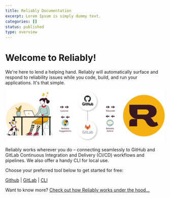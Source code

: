 ```yaml
---
title: Reliably Documentation
excerpt: Lorem Ipsum is simply dummy text.
categories: []
status: published
type: overview
---
```

# Welcome to Reliably!

We're here to lend a helping hand. Reliably will automatically surface and respond to reliability issues while you code, build, and run your applications. It's that simple.

<img src="./images/how-reliably-works.png" alt="How Reliably Works"/>

Reliably works wherever you do – connecting seamlessly to GitHub and GitLab Continuous Integration and Delivery (CI/CD) workflows and pipelines. We also offer a handy CLI for local use.

Choose your preferred tool below to get started for free:

[Github][github-get-started] | [GitLab][gitlab-get-started] | [CLI][cli]

Want to know more? [Check out how Reliably works under the hood...][how-reliably-works]

[github-get-started]: start/github
[gitlab-get-started]: start/gitlab
[cli]: tools/cli/
[how-reliably-works]: ./reference/howitworks/concepts/
